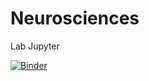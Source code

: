 # Neurosciences
Lab Jupyter

[![Binder](https://mybinder.org/badge_logo.svg)](https://mybinder.org/v2/gh/HectorSainvet/Neurosciences/master?filepath=Claustrum_Project_H_Local_Circuit.ipynb)

